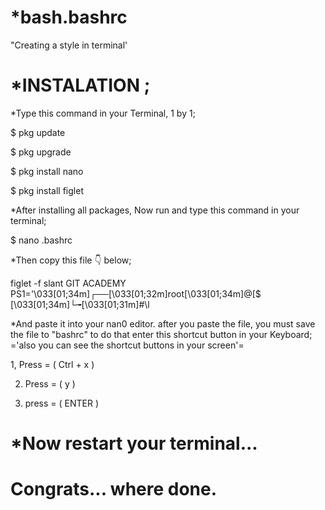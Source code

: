 # *bash.bashrc
"Creating a style in terminal'



# *INSTALATION ; 
 *Type this command in your Terminal, 1 by 1;


$ pkg update

$ pkg upgrade

$ pkg install nano

$ pkg install figlet


*After installing all packages, Now run and type this command in your terminal;

$ nano .bashrc


*Then copy this file 👇 below;

figlet -f slant GIT ACADEMY
PS1='\033[01;34m\]┌──\[\033[01;32m\]root\[\033[01;34m\]@\[$
\[\033[01;34m\]└╼\[\033[01;31m\]#\l


*And paste it  into your nan0 editor.  after you paste the file, you must save the file to "bashrc" to do that enter this shortcut button in your Keyboard;    
='also you can see the shortcut buttons in your screen'=


1, Press  =    (  Ctrl  + x  )

2. Press  =    (      y      )

3. press  =    (    ENTER    )


# *Now restart your terminal...  
# Congrats... where done.  




